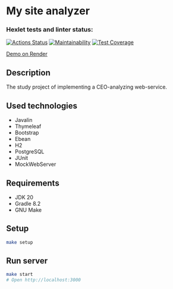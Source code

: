 # My site analyzer
### Hexlet tests and linter status:
[![Actions Status](https://github.com/bazilval/java-project-72/workflows/hexlet-check/badge.svg)](https://github.com/bazilval/java-project-72/actions)
[![Maintainability](https://api.codeclimate.com/v1/badges/054eada3a1642461d8f4/maintainability)](https://codeclimate.com/github/bazilval/java-project-72/maintainability)
[![Test Coverage](https://api.codeclimate.com/v1/badges/054eada3a1642461d8f4/test_coverage)](https://codeclimate.com/github/bazilval/java-project-72/test_coverage)

[Demo on Render](https://my-site-analyzer.onrender.com/)

## Description
The study project of implementing a CEO-analyzing web-service.

## Used technologies
* Javalin
* Thymeleaf
* Bootstrap
* Ebean
* H2
* PostgreSQL
* JUnit
* MockWebServer

## Requirements

* JDK 20
* Gradle 8.2
* GNU Make

## Setup

```bash
make setup
```

## Run server

```bash
make start
# Open http://localhost:3000
```